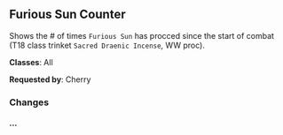 ## Furious Sun Counter

Shows the # of times `Furious Sun` has procced since the start of combat (T18
class trinket `Sacred Draenic Incense`, WW proc).

**Classes**: All

**Requested by**: Cherry

### Changes

#### ...
